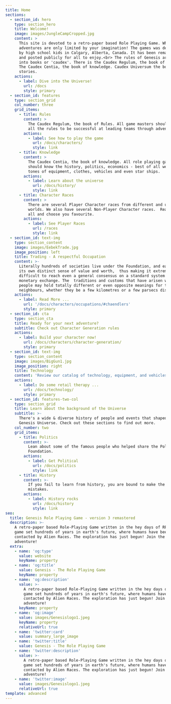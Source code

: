```yaml
---
title: Home
sections:
  - section_id: hero
    type: section_hero
    title: Welcome!
    image: images/JungleCampCropped.jpg
    content: >
      This site is devoted to a retro-paper based Role Playing Game. Where the
      adventures are only limited by your imagination! The games was developed
      by high school kids in Calgary, Alberta, Canada. It has been remastered
      and posted publicly for all to enjoy.<br> The rules of Genesis are divided
      into books or 'caudex'. There is the Caudex Regulum, the book of Rules.
      The Caudex Centia, the book of knowledge. Caudex Universum the book of
      stories.
    actions:
      - label: Dive into the Universe!
        url: /docs
        style: primary
  - section_id: features
    type: section_grid
    col_number: three
    grid_items:
      - title: Rules
        content: >
          The Caudex Regulum, the book of Rules. All game masters should read
          all the rules to be successful at leading teams through adventures. 
        actions:
          - label: See how to play the game
            url: /docs/characters/
            style: link
      - title: Knowledge
        content: >
          The Caudex Centia, the book of knowledge. All role playing gamers
          should know the history, politics, economics - best of all we have
          tones of equipment, clothes, vehicles and even star ships. 
        actions:
          - label: Learn about the universe
            url: /docs/history/
            style: link
      - title: Character Races
        content: >
          There are several Player Character races from different and unusual
          worlds. We also have several Non-Player Character races.  Read them
          all and choose you favourite.
        actions:
          - label: See Player Races
            url: /races
            style: link
  - section_id: text-img
    type: section_content
    image: images/EebekTrade.jpg
    image_position: left
    title: Trading - A respectful Occupation
    content: >-
      Literally hundreds of societies live under the Foundation, and each has
      its own distinct sense of value and worth,  thus making it extremely
      difficult to reach even a general consensus on a standard system of
      monetary exchange. The  traditions and customs that have arisen within one
      people may hold totally different or even opposite meanings for their 
      neighbours, whether they be a few kilometres or a few parsecs distant.
    actions:
      - label: Read More ...
        url: '/docs/characters/occupations/#chaendlers'
        style: primary
  - section_id: cta
    type: section_cta
    title: Ready for your next adventure?
    subtitle: Check out Character Generation rules
    actions:
      - label: Build your character now!
        url: /docs/characters/character-generation/
        style: primary
  - section_id: text-img
    type: section_content
    image: images/BigGun1.jpg
    image_position: right
    title: Technology
    content: 'Review our catalog of technology, equipment, and vehicles.'
    actions:
      - label: Do some retail therapy ...
        url: /docs/technology/
        style: primary
  - section_id: features-two-col
    type: section_grid
    title: Learn about the background of the Universe
    subtitle: >-
      There's a wide & diverse history of people and events that shaped the
      Genesis Universe. Check out these sections to find out more.
    col_number: two
    grid_items:
      - title: Politics
        content: >-
          Lean about some of the famous people who helped share the Poly Solar
          Foundation.
        actions:
          - label: Get Political
            url: /docs/politics
            style: link
      - title: History
        content: >-
          If you fail to learn from history, you are bound to make the same
          mistakes.
        actions:
          - label: History rocks
            url: /docs/history
            style: link
seo:
  title: Genesis Role Playing Game - version 3 remastered
  description: >-
    A retro-paper based Role-Playing Game written in the hey days of RPGs. A
    game set hundreds of years in earth's future, where humans have been
    contacted by Alien Races. The exploration has just begun! Join the
    adventure!
  extra:
    - name: 'og:type'
      value: website
      keyName: property
    - name: 'og:title'
      value: Genesis - The Role Playing Game
      keyName: property
    - name: 'og:description'
      value: >-
        A retro-paper based Role-Playing Game written in the hey days of RPGs. A
        game set hundreds of years in earth's future, where humans have been
        contacted by Alien Races. The exploration has just begun! Join the
        adventure!
      keyName: property
    - name: 'og:image'
      value: images/Genesislogo1.jpeg
      keyName: property
      relativeUrl: true
    - name: 'twitter:card'
      value: summary_large_image
    - name: 'twitter:title'
      value: Genesis - The Role Playing Game
    - name: 'twitter:description'
      value: >-
        A retro-paper based Role-Playing Game written in the hey days of RPGs. A
        game set hundreds of years in earth's future, where humans have been
        contacted by Alien Races. The exploration has just begun! Join the
        adventure!
    - name: 'twitter:image'
      value: images/Genesislogo1.jpeg
      relativeUrl: true
template: advanced
---
```

